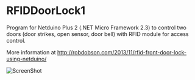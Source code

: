 RFIDDoorLock1
=============

Program for Netduino Plus 2 (.NET Micro Framework 2.3) to control two doors (door strikes, open sensor, door bell) with RFID module for access control.

More information at http://robdobson.com/2013/11/rfid-front-door-lock-using-netduino/

![ScreenShot](https://raw.github.com/robdobsn/HomeTabletPhoneGapShell/master/screenshots/latest.jpg)
